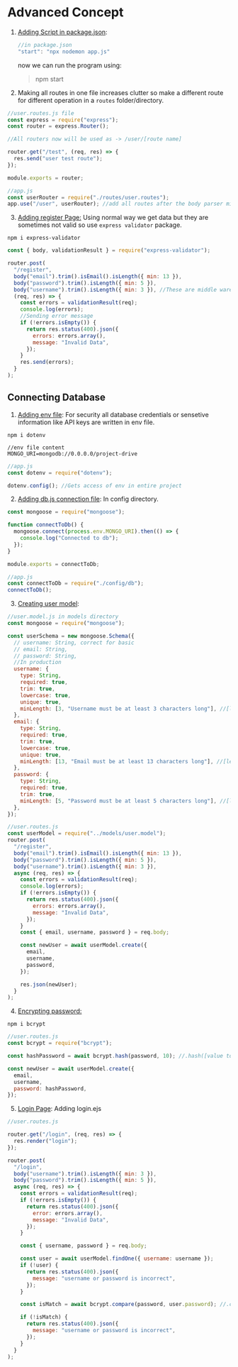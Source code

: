 # Advanced Concept

1. <u>Adding Script in package.json</u>:

   ```js
   //in package.json
   "start": "npx nodemon app.js"
   ```

   now we can run the program using:

   > npm start

2. Making all routes in one file increases clutter so make a different route for different operation in a `routes` folder/directory.

```js
//user.routes.js file
const express = require("express");
const router = express.Router();

//All routers now will be used as -> /user/[route name]

router.get("/test", (req, res) => {
  res.send("user test route");
});

module.exports = router;

//app.js
const userRouter = require("./routes/user.routes");
app.use("/user", userRouter); //add all routes after the body parser middleware
```

3. <u>Adding register Page:</u> Using normal way we get data but they are sometimes not valid so use `express validator` package.

```
npm i express-validator
```

```js
const { body, validationResult } = require("express-validator");

router.post(
  "/register",
  body("email").trim().isEmail().isLength({ min: 13 }),
  body("password").trim().isLength({ min: 5 }),
  body("username").trim().isLength({ min: 3 }), //These are middle ware to check if the data recieved are valid
  (req, res) => {
    const errors = validationResult(req);
    console.log(errors);
    //Sending error message
    if (!errors.isEmpty()) {
      return res.status(400).json({
        errors: errors.array(),
        message: "Invalid Data",
      });
    }
    res.send(errors);
  }
);
```

## Connecting Database

1. <u>Adding env file</u>: For security all database credentials or sensetive information like API keys are written in env file.

```
npm i dotenv
```

```
//env file content
MONGO_URI=mongodb://0.0.0.0/project-drive
```

```js
//app.js
const dotenv = require("dotenv");

dotenv.config(); //Gets access of env in entire project
```

2. <u>Adding db.js connection file</u>: In config directory.

```js
const mongoose = require("mongoose");

function connectToDb() {
  mongoose.connect(process.env.MONGO_URI).then(() => {
    console.log("Connected to db");
  });
}

module.exports = connectToDb;
```

```js
//app.js
const connectToDb = require("./config/db");
connectToDb();
```

3. <u>Creating user model</u>:

```js
//user.model.js in models directory
const mongoose = require("mongoose");

const userSchema = new mongoose.Schema({
  // username: String, correct for basic
  // email: String,
  // password: String,
  //In production
  username: {
    type: String,
    required: true,
    trim: true,
    lowercase: true,
    unique: true,
    minLength: [3, "Username must be at least 3 characters long"], //[length, message]
  },
  email: {
    type: String,
    required: true,
    trim: true,
    lowercase: true,
    unique: true,
    minLength: [13, "Email must be at least 13 characters long"], //[length, message]
  },
  password: {
    type: String,
    required: true,
    trim: true,
    minLength: [5, "Password must be at least 5 characters long"], //[length, message]
  },
});
```

```js
//user.routes.js
const userModel = require("../models/user.model");
router.post(
  "/register",
  body("email").trim().isEmail().isLength({ min: 13 }),
  body("password").trim().isLength({ min: 5 }),
  body("username").trim().isLength({ min: 3 }),
  async (req, res) => {
    const errors = validationResult(req);
    console.log(errors);
    if (!errors.isEmpty()) {
      return res.status(400).json({
        errors: errors.array(),
        message: "Invalid Data",
      });
    }
    const { email, username, password } = req.body;

    const newUser = await userModel.create({
      email,
      username,
      password,
    });

    res.json(newUser);
  }
);
```

4. <u>Encrypting password:</u>

```
npm i bcrypt
```

```js
//user.routes.js
const bcrypt = require("bcrypt");

const hashPassword = await bcrypt.hash(password, 10); //.hash([value to be hashed],[number of times hashed])

const newUser = await userModel.create({
  email,
  username,
  password: hashPassword,
});
```

5. <u>Login Page</u>: Adding login.ejs

```js
//user.routes.js

router.get("/login", (req, res) => {
  res.render("login");
});

router.post(
  "/login",
  body("username").trim().isLength({ min: 3 }),
  body("password").trim().isLength({ min: 5 }),
  async (req, res) => {
    const errors = validationResult(req);
    if (!errors.isEmpty()) {
      return res.status(400).json({
        error: errors.array(),
        message: "Invalid Data",
      });
    }

    const { username, password } = req.body;

    const user = await userModel.findOne({ username: username });
    if (!user) {
      return res.status(400).json({
        message: "username or password is incorrect",
      });
    }

    const isMatch = await bcrypt.compare(password, user.password); //.compare([enter password], [password in db])

    if (!isMatch) {
      return res.status(400).json({
        message: "username or password is incorrect",
      });
    }
  }
);
```

